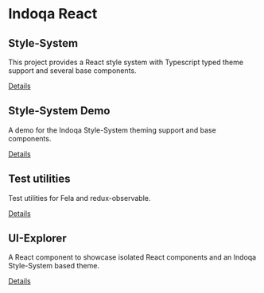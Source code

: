 # Indoqa React

## Style-System
This project provides a React style system with Typescript typed theme support
and several base components.

[Details](./packages/style-system/README.md)

## Style-System Demo
A demo for the Indoqa Style-System theming support and base components.

[Details](./packages/style-system-demo/README.md)

## Test utilities
Test utilities for Fela and redux-observable.

[Details](./packages/test-utils/README.md)

## UI-Explorer
A React component to showcase isolated React components and an
Indoqa Style-System based theme.

[Details](./packages/ui-explorer/README.md)

